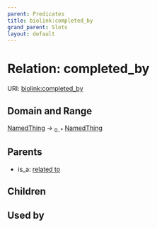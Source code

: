 ```yaml
---
parent: Predicates
title: biolink:completed_by
grand_parent: Slots
layout: default
---
```


# Relation: completed_by




URI: [biolink:completed_by](https://w3id.org/biolink/vocab/completed_by)

## Domain and Range

[NamedThing](NamedThing.md) ->  <sub>0..\*</sub> [NamedThing](NamedThing.md)

## Parents

 *  is_a: [related to](related_to.md)

## Children


## Used by

